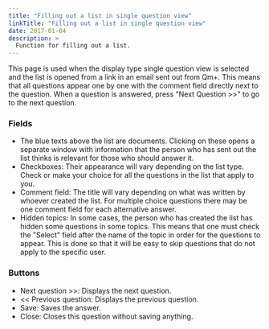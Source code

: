 ```yaml
---
title: "Filling out a list in single question view"
linkTitle: "Filling out a list in single question view"
date: 2017-01-04
description: >
  Function for filling out a list. 
---
```

This page is used when the display type single question view is selected and the list is opened from a link in an email sent out from Qm+. This means that all questions appear one by one with the comment field directly next to the question. When a question is answered, press "Next Question >>" to go to the next question.

### Fields

- The blue texts above the list are documents. Clicking on these opens a separate window with information that the person who has sent out the list thinks is relevant for those who should answer it.
- Checkboxes: Their appearance will vary depending on the list type. Check or make your choice for all the questions in the list that apply to you.
- Comment field: The title will vary depending on what was written by whoever created the list. For multiple choice questions there may be one comment field for each alternative answer.
- Hidden topics: In some cases, the person who has created the list has hidden some questions in some topics. This means that one must check the "Select" field after the name of the topic in order for the questions to appear. This is done so that it will be easy to skip questions that do not apply to the specific user.

### Buttons

- Next question >>: Displays the next question.
- << Previous question: Displays the previous question.
- Save: Saves the answer.
- Close: Closes this question without saving anything.
